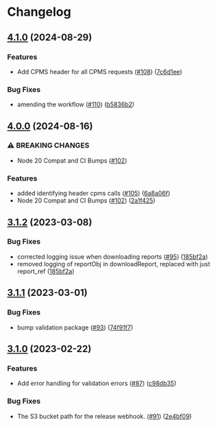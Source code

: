 # Changelog

## [4.1.0](https://github.com/dvsa/rsp-cpms-orchestration/compare/v4.0.0...v4.1.0) (2024-08-29)


### Features

* Add CPMS header for all CPMS requests ([#108](https://github.com/dvsa/rsp-cpms-orchestration/issues/108)) ([7c6d1ee](https://github.com/dvsa/rsp-cpms-orchestration/commit/7c6d1ee2ee4e7f0798ba8f890af1301e6d4663e2))


### Bug Fixes

* amending the workflow ([#110](https://github.com/dvsa/rsp-cpms-orchestration/issues/110)) ([b5836b2](https://github.com/dvsa/rsp-cpms-orchestration/commit/b5836b23d3f41c71807b936eae5365e5a9a09fe1))

## [4.0.0](https://github.com/dvsa/rsp-cpms-orchestration/compare/v3.1.2...v4.0.0) (2024-08-16)


### ⚠ BREAKING CHANGES

* Node 20 Compat and CI Bumps ([#102](https://github.com/dvsa/rsp-cpms-orchestration/issues/102))

### Features

* added identifying header cpms calls ([#105](https://github.com/dvsa/rsp-cpms-orchestration/issues/105)) ([6a8a06f](https://github.com/dvsa/rsp-cpms-orchestration/commit/6a8a06ffadc37969f6145cd10e0da86c3675013c))
* Node 20 Compat and CI Bumps ([#102](https://github.com/dvsa/rsp-cpms-orchestration/issues/102)) ([2a1f425](https://github.com/dvsa/rsp-cpms-orchestration/commit/2a1f425d269682f42c9281f5fa29b811126e8aef))

## [3.1.2](https://github.com/dvsa/rsp-cpms-orchestration/compare/v3.1.1...v3.1.2) (2023-03-08)


### Bug Fixes

* corrected logging issue when downloading reports ([#95](https://github.com/dvsa/rsp-cpms-orchestration/issues/95)) ([185bf2a](https://github.com/dvsa/rsp-cpms-orchestration/commit/185bf2a343878419188bef4564945d1c6a0dcd19))
* removed logging of reportObj in downloadReport, replaced with just report_ref ([185bf2a](https://github.com/dvsa/rsp-cpms-orchestration/commit/185bf2a343878419188bef4564945d1c6a0dcd19))

## [3.1.1](https://github.com/dvsa/rsp-cpms-orchestration/compare/v3.1.0...v3.1.1) (2023-03-01)


### Bug Fixes

* bump validation package ([#93](https://github.com/dvsa/rsp-cpms-orchestration/issues/93)) ([74f91f7](https://github.com/dvsa/rsp-cpms-orchestration/commit/74f91f70a6358ade656886e67cdd53c705adf31d))

## [3.1.0](https://github.com/dvsa/rsp-cpms-orchestration/compare/v3.0.0...v3.1.0) (2023-02-22)


### Features

* Add error handling for validation errors ([#87](https://github.com/dvsa/rsp-cpms-orchestration/issues/87)) ([c98db35](https://github.com/dvsa/rsp-cpms-orchestration/commit/c98db3555b0acbfcf22d1d2514a01ce402b273f5))


### Bug Fixes

* The S3 bucket path for the release webhook.  ([#91](https://github.com/dvsa/rsp-cpms-orchestration/issues/91)) ([2e4bf09](https://github.com/dvsa/rsp-cpms-orchestration/commit/2e4bf09b5b80fe50a5535ed07edaec010eb2771b))
